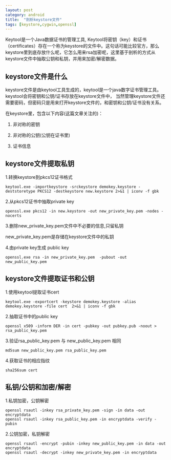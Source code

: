 ```yaml
---
layout: post
category: android
title:  "剖析keystore文件"
tags: [keystore,cygwin,openssl]
---
```


Keytool是一个Java数据证书的管理工具, Keytool将密钥（key）和证书（certificates）存在一个称为keystore的文件中。这句话可能比较官方，那么keystore里到底存放什么呢，它怎么用来rsa加密呢，这里基于剖析的方式从keystore文件中抽取公钥和私钥，并用来加密/解密数据。

<!-- more -->

## keystore文件是什么

keystore文件是由keytool工具生成的，keytool是一个java数字证书管理工具。
keystool会将密钥和公钥/证书存放在keystore文件中， 当然管理keystore文件还需要密码，但密码只是用来打开keystore文件的，和密钥和公钥/证书没有关系。

<!-- more -->

在keystore里，包含以下内容(这篇文章关注的)：

1. 非对称的密钥

2. 非对称的公钥(公钥在证书里)

3. 证书信息


## keystore文件提取私钥


1.转换keystore到pkcs12证书格式

```
keytool.exe -importkeystore -srckeystore demokey.keystore -deststoretype PKCS12 -destkeystore new.keystore 2>&1 | iconv -f gbk
```

2.从pkcs12证书中抽取private key

```
openssl.exe pkcs12 -in new.keystore -out new_private_key.pem -nodes -nocerts
```

3.删除new_private_key.pem文件中不必要的信息,只留私钥

new_private_key.pem是存储在keystore文件中的私钥

4.由private key生成 public key

```
openssl.exe rsa -in new_private_key.pem  -pubout -out new_public_key.pem
```

## keystore文件提取证书和公钥

1.使用keytool提取证书cert

```
keytool.exe -exportcert -keystore demokey.keystore -alias demokey.keystore -file cert  2>&1 | iconv -f gbk
```

2.抽取证书中的public key

```
openssl x509 -inform DER -in cert -pubkey -out pubkey.pub -noout > rsa_public_key.pem
```

3.验证rsa_public_key.pem 与 new_public_key.pem 相同

```
md5sum new_public_key.pem rsa_public_key.pem
```

4.获取证书的相应指纹

```
sha256sum cert
```

## 私钥/公钥和加密/解密


1.私钥加密，公钥解密

```
openssl rsautl -inkey rsa_private_key.pem -sign -in data -out encryptdata
openssl rsautl -inkey rsa_public_key.pem -in encryptdata -verify -pubin

```

2.公钥加密，私钥解密

```
openssl rsautl -encrypt -pubin -inkey new_public_key.pem -in data -out encryptdata
openssl rsautl -decrypt -inkey new_private_key.pem -in encryptdata
```
